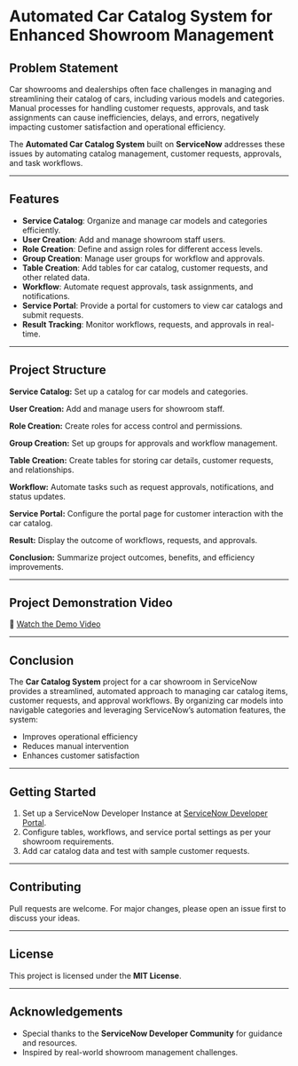 # Automated Car Catalog System for Enhanced Showroom Management

## Problem Statement
Car showrooms and dealerships often face challenges in managing and streamlining their catalog of cars, including various models and categories. Manual processes for handling customer requests, approvals, and task assignments can cause inefficiencies, delays, and errors, negatively impacting customer satisfaction and operational efficiency.

The **Automated Car Catalog System** built on **ServiceNow** addresses these issues by automating catalog management, customer requests, approvals, and task workflows.

---

## Features
- **Service Catalog**: Organize and manage car models and categories efficiently.
- **User Creation**: Add and manage showroom staff users.
- **Role Creation**: Define and assign roles for different access levels.
- **Group Creation**: Manage user groups for workflow and approvals.
- **Table Creation**: Add tables for car catalog, customer requests, and other related data.
- **Workflow**: Automate request approvals, task assignments, and notifications.
- **Service Portal**: Provide a portal for customers to view car catalogs and submit requests.
- **Result Tracking**: Monitor workflows, requests, and approvals in real-time.

---

## Project Structure

**Service Catalog:** Set up a catalog for car models and categories.

**User Creation:** Add and manage users for showroom staff.

**Role Creation:** Create roles for access control and permissions.

**Group Creation:** Set up groups for approvals and workflow management.

**Table Creation:** Create tables for storing car details, customer requests, and relationships.

**Workflow:** Automate tasks such as request approvals, notifications, and status updates.

**Service Portal:** Configure the portal page for customer interaction with the car catalog.

**Result:** Display the outcome of workflows, requests, and approvals.

**Conclusion:** Summarize project outcomes, benefits, and efficiency improvements.

---

## Project Demonstration Video
🎥 [Watch the Demo Video]([https://drive.google.com/file/d/1MU8tBLWapfUkNRgkNxxxBdCfrQ7w1oq0/view?usp=sharing](https://drive.google.com/file/d/1EsiLnD2gXLZh1i-q_Hg0i1h6m8WkwG_c/view?usp=sharing))

---

## Conclusion
The **Car Catalog System** project for a car showroom in ServiceNow provides a streamlined, automated approach to managing car catalog items, customer requests, and approval workflows. By organizing car models into navigable categories and leveraging ServiceNow’s automation features, the system:

- Improves operational efficiency  
- Reduces manual intervention  
- Enhances customer satisfaction  

---

## Getting Started
1. Set up a ServiceNow Developer Instance at [ServiceNow Developer Portal](https://developer.servicenow.com/).
2. Configure tables, workflows, and service portal settings as per your showroom requirements.
3. Add car catalog data and test with sample customer requests.

---

## Contributing
Pull requests are welcome. For major changes, please open an issue first to discuss your ideas.

---

## License
This project is licensed under the **MIT License**.

---

## Acknowledgements
- Special thanks to the **ServiceNow Developer Community** for guidance and resources.  
- Inspired by real-world showroom management challenges.
